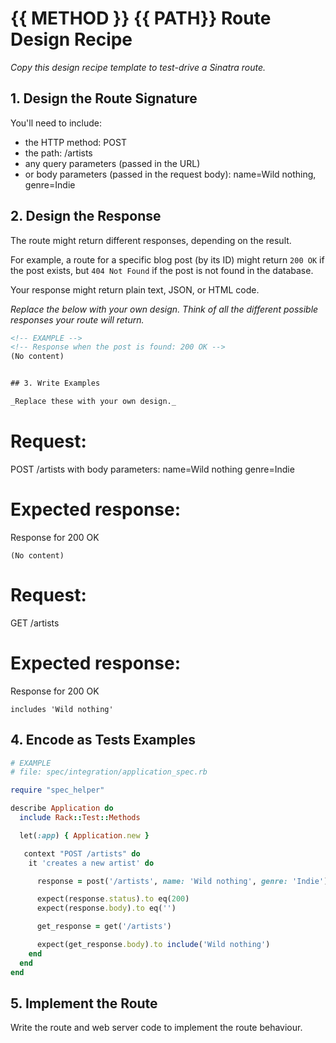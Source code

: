 # {{ METHOD }} {{ PATH}} Route Design Recipe

_Copy this design recipe template to test-drive a Sinatra route._

## 1. Design the Route Signature

You'll need to include:
  * the HTTP method: POST
  * the path: /artists
  * any query parameters (passed in the URL)
  * or body parameters (passed in the request body): name=Wild nothing, genre=Indie
 

## 2. Design the Response

The route might return different responses, depending on the result.

For example, a route for a specific blog post (by its ID) might return `200 OK` if the post exists, but `404 Not Found` if the post is not found in the database.

Your response might return plain text, JSON, or HTML code. 

_Replace the below with your own design. Think of all the different possible responses your route will return._

```html
<!-- EXAMPLE -->
<!-- Response when the post is found: 200 OK -->
(No content)


## 3. Write Examples

_Replace these with your own design._

```
# Request:

POST /artists with body parameters: name=Wild nothing
genre=Indie

# Expected response:

Response for 200 OK
```
(No content)
```
# Request:

GET /artists

# Expected response:

Response for 200 OK
```
includes 'Wild nothing'
```
## 4. Encode as Tests Examples

```ruby
# EXAMPLE
# file: spec/integration/application_spec.rb

require "spec_helper"

describe Application do
  include Rack::Test::Methods

  let(:app) { Application.new }

   context "POST /artists" do
    it 'creates a new artist' do

      response = post('/artists', name: 'Wild nothing', genre: 'Indie')

      expect(response.status).to eq(200)
      expect(response.body).to eq('')

      get_response = get('/artists')

      expect(get_response.body).to include('Wild nothing')
    end
  end
end
```

## 5. Implement the Route

Write the route and web server code to implement the route behaviour.


